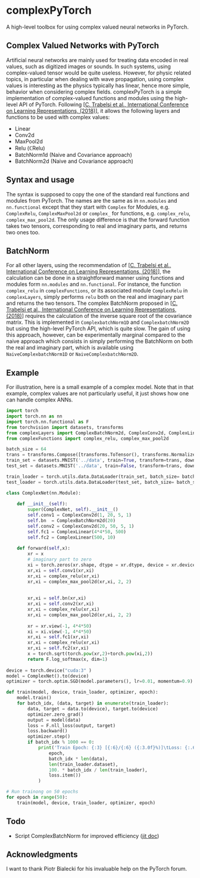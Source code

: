 # complexPyTorch

A high-level toolbox for using complex valued neural networks in PyTorch.

## Complex Valued Networks with PyTorch

Artificial neural networks are mainly used for treating data encoded in real values, such as digitized images or sounds. 
In such systems, using complex-valued tensor would be quite useless. 
However, for physic related topics, in particular when dealing with wave propagation, using complex values is interesting as the physics typically has linear, hence more simple, behavior when considering complex fields. 
complexPyTorch is a simple implementation of complex-valued functions and modules using the high-level API of PyTorch. 
Following [[C. Trabelsi et al., International Conference on Learning Representations, (2018)](https://openreview.net/forum?id=H1T2hmZAb)], it allows the following layers and functions to be used with complex values:
* Linear
* Conv2d
* MaxPool2d
* Relu (&#8450;Relu)
* BatchNorm1d (Naive and Covariance approach)
* BatchNorm2d (Naive and Covariance approach)



## Syntax and usage

The syntax is supposed to copy the one of the standard real functions and modules from PyTorch. 
The names are the same as in `nn.modules` and `nn.functional` except that they start with `Complex` for Modules, e.g. `ComplexRelu`, `ComplexMaxPool2d` or `complex_` for functions, e.g. `complex_relu`, `complex_max_pool2d`.
The only usage difference is that the forward function takes two tensors, corresponding to real and imaginary parts, and returns two ones too.

## BatchNorm

For all other layers, using the recommendation of [[C. Trabelsi et al., International Conference on Learning Representations, (2018)](https://openreview.net/forum?id=H1T2hmZAb)], the calculation can be done in a straightforward manner using functions and modules form `nn.modules` and `nn.functional`. 
For instance, the function `complex_relu` in `complexFunctions`, or its associated module `ComplexRelu` in `complexLayers`, simply performs `relu` both on the real and imaginary part and returns the two tensors.
The complex BatchNorm proposed in [[C. Trabelsi et al., International Conference on Learning Representations, (2018)](https://openreview.net/forum?id=H1T2hmZAb)] requires the calculation of the inverse square root of the covariance matrix.
This is implemented in `ComplexbatchNorm1D` and `ComplexbatchNorm2D` but using the high-level PyTorch API, which is quite slow.
The gain of using this approach, however, can be experimentally marginal compared to the naive approach which consists in simply performing the BatchNorm on both the real and imaginary part, which is available using `NaiveComplexbatchNorm1D` or `NaiveComplexbatchNorm2D`.


## Example

For illustration, here is a small example of a complex model.
Note that in that example, complex values are not particularly useful, it just shows how one can handle complex ANNs.

```python
import torch
import torch.nn as nn
import torch.nn.functional as F
from torchvision import datasets, transforms
from complexLayers import ComplexBatchNorm2d, ComplexConv2d, ComplexLinear
from complexFunctions import complex_relu, complex_max_pool2d

batch_size = 64
trans = transforms.Compose([transforms.ToTensor(), transforms.Normalize((0.5,), (1.0,))])
train_set = datasets.MNIST('../data', train=True, transform=trans, download=True)
test_set = datasets.MNIST('../data', train=False, transform=trans, download=True)

train_loader = torch.utils.data.DataLoader(train_set, batch_size= batch_size, shuffle=True)
test_loader = torch.utils.data.DataLoader(test_set, batch_size= batch_size, shuffle=True)

class ComplexNet(nn.Module):
    
    def __init__(self):
        super(ComplexNet, self).__init__()
        self.conv1 = ComplexConv2d(1, 20, 5, 1)
        self.bn  = ComplexBatchNorm2d(20)
        self.conv2 = ComplexConv2d(20, 50, 5, 1)
        self.fc1 = ComplexLinear(4*4*50, 500)
        self.fc2 = ComplexLinear(500, 10)
             
    def forward(self,x):
        xr = x
        # imaginary part to zero
        xi = torch.zeros(xr.shape, dtype = xr.dtype, device = xr.device)
        xr,xi = self.conv1(xr,xi)
        xr,xi = complex_relu(xr,xi)
        xr,xi = complex_max_pool2d(xr,xi, 2, 2)
        
        
        xr,xi = self.bn(xr,xi)
        xr,xi = self.conv2(xr,xi)
        xr,xi = complex_relu(xr,xi)
        xr,xi = complex_max_pool2d(xr,xi, 2, 2)
        
        xr = xr.view(-1, 4*4*50)
        xi = xi.view(-1, 4*4*50)
        xr,xi = self.fc1(xr,xi)
        xr,xi = complex_relu(xr,xi)
        xr,xi = self.fc2(xr,xi)
        x = torch.sqrt(torch.pow(xr,2)+torch.pow(xi,2))
        return F.log_softmax(x, dim=1)
    
device = torch.device("cuda:3" )
model = ComplexNet().to(device)
optimizer = torch.optim.SGD(model.parameters(), lr=0.01, momentum=0.9)

def train(model, device, train_loader, optimizer, epoch):
    model.train()
    for batch_idx, (data, target) in enumerate(train_loader):
        data, target = data.to(device), target.to(device)
        optimizer.zero_grad()
        output = model(data)
        loss = F.nll_loss(output, target)
        loss.backward()
        optimizer.step()
        if batch_idx % 1000 == 0:
            print('Train Epoch: {:3} [{:6}/{:6} ({:3.0f}%)]\tLoss: {:.6f}'.format(
                epoch,
                batch_idx * len(data), 
                len(train_loader.dataset),
                100. * batch_idx / len(train_loader), 
                loss.item())
            )

# Run trainong on 50 epochs
for epoch in range(50):
    train(model, device, train_loader, optimizer, epoch)
```
        
## Todo
* Script ComplexBatchNorm for improved efficiency ([jit doc](https://pytorch.org/docs/stable/jit.html))

## Acknowledgments

I want to thank Piotr Bialecki for his invaluable help on the PyTorch forum.
